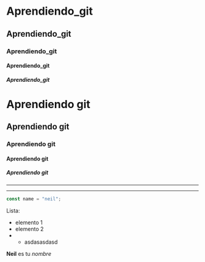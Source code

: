 # Aprendiendo_git
## Aprendiendo_git
### Aprendiendo_git
#### Aprendiendo_git
##### Aprendiendo_git

<h1>Aprendiendo git</h1>
<h2>Aprendiendo git</h2>
<h3>Aprendiendo git</h3>
<h4>Aprendiendo git</h4>
<h5>Aprendiendo git</h5>

___
<hr>

```javascript
const name = "neil";
```
Lista:

* elemento 1
* elemento 2
* * asdasasdasd 


**Neil** es tu _nombre_
